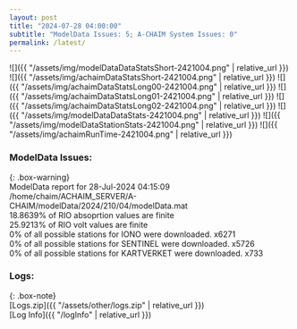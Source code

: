 ```yaml
---
layout: post
title: "2024-07-28 04:00:00"
subtitle: "ModelData Issues: 5; A-CHAIM System Issues: 0"
permalink: /latest/
---
```


![]({{ "/assets/img/modelDataDataStatsShort-2421004.png" | relative_url }})
![]({{ "/assets/img/achaimDataStatsShort-2421004.png" | relative_url }})
![]({{ "/assets/img/achaimDataStatsLong00-2421004.png" | relative_url }})
![]({{ "/assets/img/achaimDataStatsLong01-2421004.png" | relative_url }})
![]({{ "/assets/img/achaimDataStatsLong02-2421004.png" | relative_url }})
![]({{ "/assets/img/modelDataDataStats-2421004.png" | relative_url }})
![]({{ "/assets/img/modelDataStationStats-2421004.png" | relative_url }})
![]({{ "/assets/img/achaimRunTime-2421004.png" | relative_url }})


### ModelData Issues:  
  
{: .box-warning}  
 ModelData report for 28-Jul-2024 04:15:09   
 /home/chaim/ACHAIM_SERVER/A-CHAIM/modelData/2024/210/04/modelData.mat   
 18.8639% of RIO absoprtion values are finite   
 25.9213% of RIO volt values are finite   
 0% of all possible stations for IONO were downloaded. x6271   
 0% of all possible stations for SENTINEL were downloaded. x5726   
 0% of all possible stations for KARTVERKET were downloaded. x733   
  


### Logs:  
  
{: .box-note}  
[Logs.zip]({{ "/assets/other/logs.zip" | relative_url }})  
[Log Info]({{ "/logInfo" | relative_url }})  
